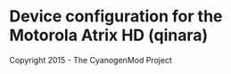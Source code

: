 Device configuration for the Motorola Atrix HD (qinara)
===============================

Copyright 2015 - The CyanogenMod Project
